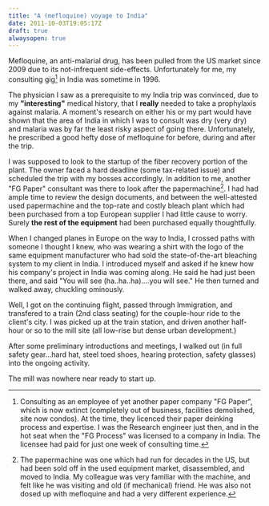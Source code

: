 ```yaml
---
title: "A (mefloquine) voyage to India"
date: 2011-10-03T19:05:17Z
draft: true
alwaysopen: true
---
```

Mefloquine, an anti-malarial drug, has been pulled from the US market since 2009 due to its not-infrequent side-effects.  Unfortunately for me, my consulting gig[^1] in India was sometime in 1996.

The physician I saw as a prerequisite to my India trip was convinced, due to my **"interesting"** medical history, that I **really** needed to take a prophylaxis against malaria. A moment's research on either his or my part would have shown that the area of India in which I was to consult was dry (very dry) and malaria was by far the least risky aspect of going there. Unfortunately, he prescribed a good hefty dose of mefloquine for before, during and after the trip.

I was supposed to look to the startup of the fiber recovery portion of the plant.  The owner faced a hard deadline (some tax-related issue) and scheduled the trip with my bosses accordingly.  In addition to me, another "FG Paper" consultant was there to look after the papermachine[^2].  I had had ample time to review the design documents, and between the well-attested used papermachine and the top-rate and costly bleach plant which had been purchased from a top European supplier I had little cause to worry. Surely **the rest of the equipment** had been purchased equally thoughtfully.

When I changed planes in Europe on the way to India, I crossed paths with someone I thought I knew, who was wearing a shirt with the logo of the same equipment manufacturer who had sold the state-of-the-art bleaching system to my client in India. I introduced myself and asked if he knew how his company's project in India was coming along.  He said he had just been there, and said "You will see (ha..ha..ha)....you will see." He then turned and walked away, chuckling ominously.

Well, I got on the continuing flight, passed through Immigration, and transfered to a train (2nd class seating) for the couple-hour ride to the client's city.  I was picked up at the train station, and driven another half-hour or so to the mill site (all low-rise but dense urban development.)

After some preliminary introductions and meetings, I walked out (in full safety gear...hard hat, steel toed shoes, hearing protection, safety glasses) into the ongoing activity. 

The mill was nowhere near ready to start up. 

[^1]: Consulting as an employee of yet another paper company "FG Paper", which is now extinct (completely out of business, facilities demolished, site now condos).  At the time, they licenced their paper deinking process and expertise.  I was the Research engineer just then, and in the hot seat when the "FG Process" was licensed to a company in India. The licensee had paid for just one week of consulting time.

[^2]:  The papermachine was one which had run for decades in the US, but had been sold off in the used equipment market, disassembled, and moved to India.   My colleague was very familiar with the machine, and felt like he was visiting and old (if mechanical) friend.  He was also not dosed up with mefloquine and had a very different experience.
